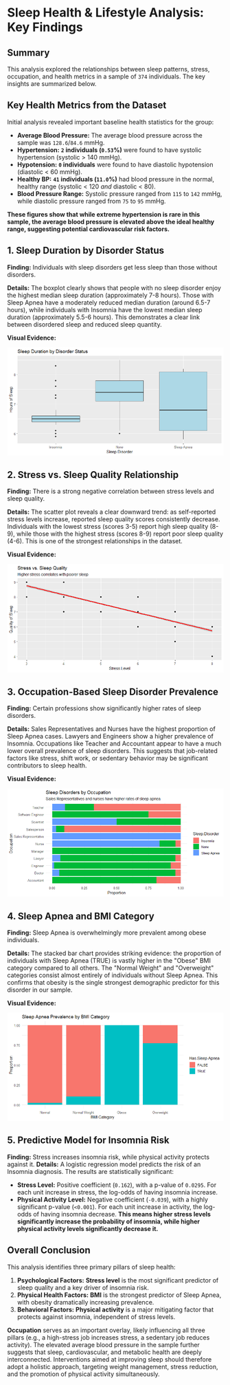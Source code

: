 # Sleep Health & Lifestyle Analysis: Key Findings

## Summary
This analysis explored the relationships between sleep patterns, stress, occupation, and health metrics in a sample of `374` individuals. The key insights are summarized below.

## Key Health Metrics from the Dataset
Initial analysis revealed important baseline health statistics for the group:

*   **Average Blood Pressure:** The average blood pressure across the sample was `128.6`/`84.6` mmHg.
*   **Hypertension:** **`2` individuals (`0.53`%)** were found to have systolic hypertension (systolic > 140 mmHg).
*   **Hypotension:** **`0` individuals** were found to have diastolic hypotension (diastolic < 60 mmHg).
*   **Healthy BP:** **`41` individuals (`11.0`%)** had blood pressure in the normal, healthy range (systolic < 120 *and* diastolic < 80).
*   **Blood Pressure Range:** Systolic pressure ranged from `115` to `142` mmHg, while diastolic pressure ranged from `75` to `95` mmHg.

**These figures show that while extreme hypertension is rare in this sample, the average blood pressure is elevated above the ideal healthy range, suggesting potential cardiovascular risk factors.**

## 1. Sleep Duration by Disorder Status
**Finding:** Individuals with sleep disorders get less sleep than those without disorders.

**Details:** The boxplot clearly shows that people with no sleep disorder enjoy the highest median sleep duration (approximately 7-8 hours). Those with Sleep Apnea have a moderately reduced median duration (around 6.5-7 hours), while individuals with Insomnia have the lowest median sleep duration (approximately 5.5-6 hours). This demonstrates a clear link between disordered sleep and reduced sleep quantity.

**Visual Evidence:**

![Sleep Duration by Disorder Status](Viz_Plots/Rplot1_sleep%20duration%20by%20disorder%20status.png)

## 2. Stress vs. Sleep Quality Relationship
**Finding:** There is a strong negative correlation between stress levels and sleep quality.

**Details:** The scatter plot reveals a clear downward trend: as self-reported stress levels increase, reported sleep quality scores consistently decrease. Individuals with the lowest stress (scores 3-5) report high sleep quality (8-9), while those with the highest stress (scores 8-9) report poor sleep quality (4-6). This is one of the strongest relationships in the dataset.

**Visual Evidence:**

![Stress vs. Sleep Quality](Viz_Plots/Rplot2_stress%20vs.%20sleep%20quality.png)

## 3. Occupation-Based Sleep Disorder Prevalence
**Finding:** Certain professions show significantly higher rates of sleep disorders.

**Details:** Sales Representatives and Nurses have the highest proportion of Sleep Apnea cases. Lawyers and Engineers show a higher prevalence of Insomnia. Occupations like Teacher and Accountant appear to have a much lower overall prevalence of sleep disorders. This suggests that job-related factors like stress, shift work, or sedentary behavior may be significant contributors to sleep health.

**Visual Evidence:**

![Sleep Disorders by Occupation](Viz_Plots/Rplot3_sleep%20disorders%20by%20occupation.png)

## 4. Sleep Apnea and BMI Category
**Finding:** Sleep Apnea is overwhelmingly more prevalent among obese individuals.

**Details:** The stacked bar chart provides striking evidence: the proportion of individuals with Sleep Apnea (TRUE) is vastly higher in the "Obese" BMI category compared to all others. The "Normal Weight" and "Overweight" categories consist almost entirely of individuals without Sleep Apnea. This confirms that obesity is the single strongest demographic predictor for this disorder in our sample.

**Visual Evidence:**

![Sleep Apnea vs. BMI Category](Viz_Plots/Rplot4_sleep%20apnea%20vs.%20BMI%20category.png)

## 5. Predictive Model for Insomnia Risk
**Finding:** Stress increases insomnia risk, while physical activity protects against it.
**Details:** A logistic regression model predicts the risk of an Insomnia diagnosis. The results are statistically significant:
- **Stress Level:** Positive coefficient (`0.162`), with a p-value of `0.0295`. For each unit increase in stress, the log-odds of having insomnia increase.
- **Physical Activity Level:** Negative coefficient (`-0.039`), with a highly significant p-value (`<0.001`). For each unit increase in activity, the log-odds of having insomnia decrease.
**This means higher stress levels significantly increase the probability of insomnia, while higher physical activity levels significantly decrease it.**

## Overall Conclusion
This analysis identifies three primary pillars of sleep health:
1.  **Psychological Factors:** **Stress level** is the most significant predictor of sleep quality and a key driver of insomnia risk.
2.  **Physical Health Factors:** **BMI** is the strongest predictor of Sleep Apnea, with obesity dramatically increasing prevalence.
3.  **Behavioral Factors:** **Physical activity** is a major mitigating factor that protects against insomnia, independent of stress levels.

**Occupation** serves as an important overlay, likely influencing all three pillars (e.g., a high-stress job increases stress, a sedentary job reduces activity). The elevated average blood pressure in the sample further suggests that sleep, cardiovascular, and metabolic health are deeply interconnected. Interventions aimed at improving sleep should therefore adopt a holistic approach, targeting weight management, stress reduction, and the promotion of physical activity simultaneously.
